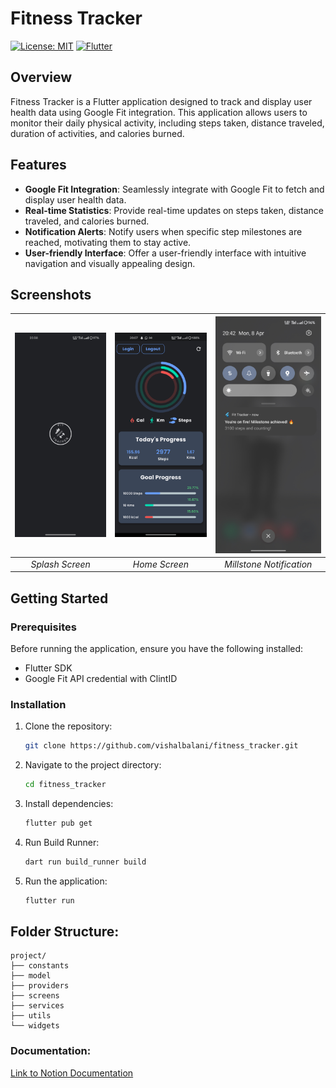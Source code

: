 # Fitness Tracker
[![License: MIT](https://img.shields.io/badge/License-MIT-yellow.svg)](https://opensource.org/licenses/MIT) [![Flutter](https://img.shields.io/badge/Flutter-3.19.2-blue.svg)](https://flutter.dev/)

## Overview
Fitness Tracker is a Flutter application designed to track and display user health data using Google Fit integration. This application allows users to monitor their daily physical activity, including steps taken, distance traveled, duration of activities, and calories burned.

## Features

- **Google Fit Integration**: Seamlessly integrate with Google Fit to fetch and display user health data.
- **Real-time Statistics**: Provide real-time updates on steps taken, distance traveled, and calories burned.
- **Notification Alerts**: Notify users when specific step milestones are reached, motivating them to stay active.
- **User-friendly Interface**: Offer a user-friendly interface with intuitive navigation and visually appealing design.

## Screenshots
| ![Splash Screen](/screenshots/splash_screnn.jpg) | ![Home Screen](/screenshots/home.jpg) | ![Notification](/screenshots/notification.jpg) |
|:--:|:--:|:--:|
| *Splash Screen* | *Home Screen* | *Millstone Notification* |
## Getting Started

### Prerequisites

Before running the application, ensure you have the following installed:

- Flutter SDK
- Google Fit API credential with ClintID

### Installation

1. Clone the repository:

   ```sh
   git clone https://github.com/vishalbalani/fitness_tracker.git
   ```

2. Navigate to the project directory:
   
   ```sh
   cd fitness_tracker
   ```
3. Install dependencies:
   
   ```sh
   flutter pub get
   ```
4. Run Build Runner:
   
   ```sh
   dart run build_runner build
   ```

5. Run the application:
   
   ```sh
   flutter run
   ```

## Folder Structure:

```
project/
├── constants
├── model
├── providers
├── screens
├── services
├── utils
└── widgets

```

### Documentation:

[Link to Notion Documentation](https://nifty-bridge-716.notion.site/Fitness-Tracker-e79b2f35c87b4d5387d160529992eb2d?pvs=4)
